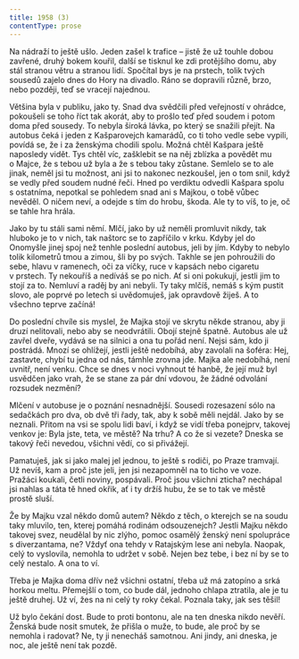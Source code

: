 ```yaml
---
title: 1958 (3)
contentType: prose
---
```


Na nádraží to ještě ušlo. Jeden zašel k trafice – jistě že už touhle dobou zavřené, druhý bokem kouřil, další se tisknul ke zdi protějšího domu, aby stál stranou větru a stranou lidí. Spočítal bys je na prstech, tolik tvých sousedů zajelo dnes do Hory na divadlo. Ráno se dopravili různě, brzo, nebo později, teď se vracejí najednou.

Většina byla v publiku, jako ty. Snad dva svědčili před veřej­ností v ohrádce, pokoušeli se toho říct tak akorát, aby to prošlo teď před soudem i potom doma před sousedy. To nebyla široká lávka, po který se snažili přejít. Na autobus čeká i jeden z Kašparovejch kamarádů, co ti toho vedle sebe vypili, povídá se, že i za ženskýma chodili spolu. Možná chtěl Kašpara ještě naposledy vidět. Tys chtěl víc, zašklebit se na něj zblízka a povědět mu o Majce, že s tebou už byla a že s tebou taky zůstane. Semlelo se to ale jinak, neměl jsi tu možnost, ani jsi to nakonec nezkoušel, jen o tom snil, když se vedly před soudem nudné řeči. Hned po verdiktu odvedli Kašpara spolu s ostatníma, nepotkal se pohledem snad ani s Majkou, o tobě vůbec nevěděl. O ničem neví, a odejde s tím do hrobu, škoda. Ale ty to víš, to je, oč se tahle hra hrála.

Jako by tu stáli sami němí. Mlčí, jako by už neměli promluvit nikdy, tak hluboko je to v nich, tak naštorc se to zapříčilo v krku. Kdyby jel do Onomyšle jinej spoj než tenhle poslední autobus, jeli by jím. Kdyby to nebylo tolik kilometrů tmou a zimou, šli by po svých. Takhle se jen pohroužili do sebe, hlavu v ramenech, oči za víčky, ruce v kapsách nebo cigaretu v prstech. Ty nekouříš a nedíváš se po nich. Ať si oni pokukují, jestli jim to stojí za to. Nemluví a raděj by ani nebyli. Ty taky mlčíš, nemáš s kým pustit slovo, ale poprvé po letech si uvědomuješ, jak opravdově žiješ. A to všechno teprve začíná!

Do poslední chvíle sis myslel, že Majka stojí ve skrytu někde stranou, aby ji druzí nelitovali, nebo aby se neodvrátili. Obojí stejně špatně. Autobus ale už zavřel dveře, vydává se na silnici a ona tu pořád není. Nejsi sám, kdo ji postrádá. Mnozí se ohlížejí, jestli ještě nedobíhá, aby zavolali na šoféra: Hej, zastavte, chybí tu jedna od nás, támhle zrovna jde. Majka ale nedobíhá, není uvnitř, není venku. Chce se dnes v noci vyhnout té hanbě, že její muž byl usvědčen jako vrah, že se stane za pár dní vdovou, že žádné odvolání rozsudek nezmění?

Mlčení v autobuse je o poznání nesnadnější. Sousedi rozesazení sólo na sedačkách pro dva, ob dvě tři řady, tak, aby k sobě měli nejdál. Jako by se neznali. Přitom na vsi se spolu lidi baví, i když se vidí třeba ponejprv, takovej venkov je: Byla jste, teta, ve městě? Na trhu? A co že si vezete? Dneska se takový řeči nevedou, všichni vědí, co si přivážejí.

Pamatuješ, jak si jako malej jel jednou, to ještě s rodiči, po Praze tramvají. Už nevíš, kam a proč jste jeli, jen jsi nezapomněl na to ticho ve voze. Pražáci koukali, četli noviny, pospávali. Proč jsou všichni zticha? nechápal jsi nahlas a táta tě hned okřik, ať i ty držíš hubu, že se to tak ve městě prostě sluší.

Že by Majku vzal někdo domů autem? Někdo z těch, o kterejch se na soudu taky mluvilo, ten, kterej pomáhá rodinám odsouzenejch? Jestli Majku někdo takovej svez, neudělal by nic zlýho, pomoc osamělý ženský není spolupráce s diverzantama, ne? Vždyť ona tehdy v Ratajským lese ani nebyla. Naopak, celý to vyslovila, nemohla to udržet v sobě. Nejen bez tebe, i bez ní by se to celý nestalo. A ona to ví.

Třeba je Majka doma dřív než všichni ostatní, třeba už má zatopíno a srká horkou meltu. Přemejšlí o tom, co bude dál, jednoho chlapa ztratila, ale je tu ještě druhej. Už ví, žes na ni celý ty roky čekal. Poznala taky, jak ses těšil!

Už bylo čekání dost. Bude to proti bontonu, ale na ten dneska nikdo nevěří. Ženská bude nosit smutek, že přišla o muže, to bude, ale proč by se nemohla i radovat? Ne, ty ji nenecháš samotnou. Ani jindy, ani dneska, je noc, ale ještě není tak pozdě.
